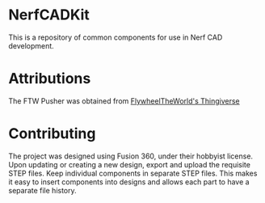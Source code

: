 
# NerfCADKit

This is a repository of common components for use in Nerf CAD development. 

# Attributions
The FTW Pusher was obtained from [FlywheelTheWorld's Thingiverse](https://www.thingiverse.com/thing:3518739)

# Contributing
The project was designed using Fusion 360, under their hobbyist license. Upon updating or creating a new design, export and upload the requisite STEP files. Keep individual components in separate STEP files. This makes it easy to insert components into designs and allows each part to have a separate file history. 

